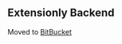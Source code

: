 ## Extensionly Backend
Moved to [BitBucket](https://bitbucket.org/igordalepiane/extensionly-backend-service/src/main/)
